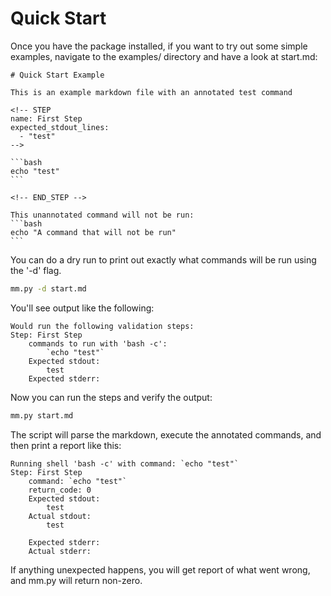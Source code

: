 
# Quick Start

Once you have the package installed, if you want to try out some simple examples, navigate to the examples/ directory and have a look at start.md:

    # Quick Start Example

    This is an example markdown file with an annotated test command
    
    <!-- STEP 
    name: First Step
    expected_stdout_lines:
      - "test"
    -->

    ```bash
    echo "test"
    ```

    <!-- END_STEP -->

    This unannotated command will not be run:
    ```bash
    echo "A command that will not be run"
    ```

You can do a dry run to print out exactly what commands will be run using the '-d' flag.

```bash
mm.py -d start.md
```
You'll see output like the following:

```
Would run the following validation steps:
Step: First Step
	commands to run with 'bash -c':
		`echo "test"`
	Expected stdout:
		test
	Expected stderr:

```

Now you can run the steps and verify the output:

```bash
mm.py start.md
```

The script will parse the markdown, execute the annotated commands, and then print a report like this:

```
Running shell 'bash -c' with command: `echo "test"`
Step: First Step
	command: `echo "test"`
	return_code: 0
	Expected stdout:
		test
	Actual stdout:
		test
		
	Expected stderr:
	Actual stderr:
```

If anything unexpected happens, you will get report
of what went wrong, and mm.py will return non-zero.
